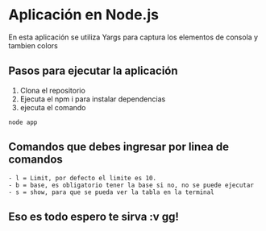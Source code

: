 # Aplicación en Node.js

En esta aplicación se utiliza Yargs para captura los elementos de consola y tambien colors

## Pasos para ejecutar la aplicación

1. Clona el repositorio
2. Ejecuta el npm i para instalar dependencias
3. ejecuta el comando 
```
node app
```

## Comandos que debes ingresar por linea de comandos

```
- l = Limit, por defecto el limite es 10.
- b = base, es obligatorio tener la base si no, no se puede ejecutar
- s = show, para que se pueda ver la tabla en la terminal
```

## Eso es todo espero te sirva :v gg!